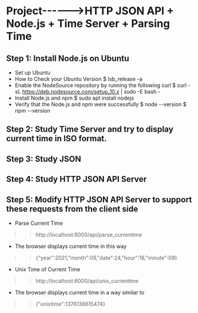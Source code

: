 Project------>HTTP JSON API + Node.js + Time Server + Parsing Time
======
## Step 1: Install Node.js on Ubuntu
* Set up Ubuntu
* How to Check your Ubuntu Version
$ lsb_release -a
* Enable the NodeSource repository by running the following curl
$ curl -sL https://deb.nodesource.com/setup_10.x | sudo -E bash -
* Install Node.js and npm
$ sudo apt install nodejs
* Verify that the Node.js and npm were successfully
$ node --version
$ npm --version
## Step 2: Study Time Server and try to display current time in ISO format.
## Step 3: Study JSON
## Step 4: Study HTTP JSON API Server
## Step 5: Modify HTTP JSON API Server to support these requests from the client side
* Parse Current Time

>> http://localhost:8000/api/parse_currenttme
    
* The browser displays current time in this way

>> {"year":2021,"month":09,"date":24,"hour":16,"minute":09}
    
* Unix Time of Current Time

>> http://localhost:8000/api/unix_currenttme
    
* The browser displays current time in a way similar to

>> {"unixtime":1376136615474}
